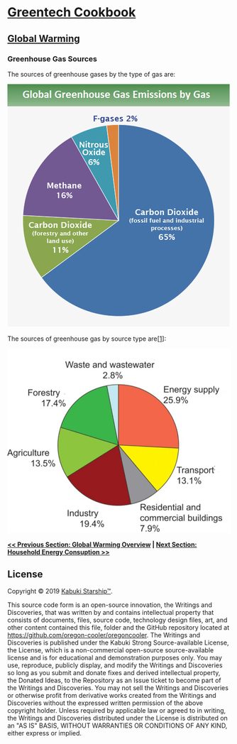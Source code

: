 # [Greentech Cookbook](../)

## [Global Warming](./)

### Greenhouse Gas Sources

The sources of greenhouse gases by the type of gas are:

![Sources of greenhouse gas by gas type](./greenhouse_gas_sources_by_gas_type.png)

The sources of greenhouse gas by source type are[[1]]:

![](./greenhouse_gas_sources_by_sector.png)

**[<< Previous Section: Global Warming Overview](./) | [Next Section: Household Energy Consuption >>](./household_greenhouse_gas_sources)**

## License

Copyright © 2019 [Kabuki Starship™](kabukistarship.com).

This source code form is an open-source innovation, the Writings and Discoveries, that was written by and contains intellectual property that consists of documents, files, source code, technology design files, art, and other content contained this file, folder and the GitHub repository located at <https://github.com/oregon-cooler/oregoncooler>. The Writings and Discoveries is published under the Kabuki Strong Source-available License, the License, which is a non-commercial open-source source-available license and is for educational and demonstration purposes only. You may use, reproduce, publicly display, and modify the Writings and Discoveries so long as you submit and donate fixes and derived intellectual property, the Donated Ideas, to the Repository as an Issue ticket to become part of the Writings and Discoveries. You may not sell the Writings and Discoveries or otherwise profit from derivative works created from the Writings and Discoveries without the expressed written permission of the above copyright holder. Unless required by applicable law or agreed to in writing, the Writings and Discoveries distributed under the License is distributed on an "AS IS" BASIS, WITHOUT WARRANTIES OR CONDITIONS OF ANY KIND, either express or implied.

[1]: https://digital.library.unt.edu/ark:/67531/metadc13717/m2/1/high_res_d/Met_Office_forests_and_emissions.pdf
